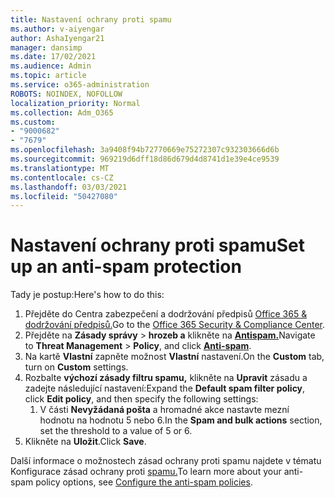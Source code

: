 ```yaml
---
title: Nastavení ochrany proti spamu
ms.author: v-aiyengar
author: AshaIyengar21
manager: dansimp
ms.date: 17/02/2021
ms.audience: Admin
ms.topic: article
ms.service: o365-administration
ROBOTS: NOINDEX, NOFOLLOW
localization_priority: Normal
ms.collection: Adm_O365
ms.custom:
- "9000682"
- "7679"
ms.openlocfilehash: 3a9408f94b72770669e75272307c932303666d6b
ms.sourcegitcommit: 969219d6dff18d86d679d4d8741d1e39e4ce9539
ms.translationtype: MT
ms.contentlocale: cs-CZ
ms.lasthandoff: 03/03/2021
ms.locfileid: "50427080"
---
```

# <a name="set-up-an-anti-spam-protection"></a><span data-ttu-id="7f65f-102">Nastavení ochrany proti spamu</span><span class="sxs-lookup"><span data-stu-id="7f65f-102">Set up an anti-spam protection</span></span>

<span data-ttu-id="7f65f-103">Tady je postup:</span><span class="sxs-lookup"><span data-stu-id="7f65f-103">Here's how to do this:</span></span>

1. <span data-ttu-id="7f65f-104">Přejděte do Centra zabezpečení a dodržování předpisů [Office 365 & dodržování předpisů.](https://go.microsoft.com/fwlink/p/?linkid=2077143)</span><span class="sxs-lookup"><span data-stu-id="7f65f-104">Go to the [Office 365 Security & Compliance Center](https://go.microsoft.com/fwlink/p/?linkid=2077143).</span></span>
1. <span data-ttu-id="7f65f-105">Přejděte na **Zásady správy**  >  **hrozeb a** klikněte na **[Antispam.](https://go.microsoft.com/fwlink/p/?linkid=2077143)**</span><span class="sxs-lookup"><span data-stu-id="7f65f-105">Navigate to **Threat Management** > **Policy**, and click **[Anti-spam](https://go.microsoft.com/fwlink/p/?linkid=2077143)**.</span></span>
1. <span data-ttu-id="7f65f-106">Na kartě **Vlastní** zapněte možnost **Vlastní** nastavení.</span><span class="sxs-lookup"><span data-stu-id="7f65f-106">On the **Custom** tab, turn on **Custom** settings.</span></span>
1. <span data-ttu-id="7f65f-107">Rozbalte **výchozí zásady filtru spamu,** klikněte na **Upravit** zásadu a zadejte následující nastavení:</span><span class="sxs-lookup"><span data-stu-id="7f65f-107">Expand the **Default spam filter policy**,  click **Edit policy**, and then specify the following settings:</span></span>
    1. <span data-ttu-id="7f65f-108">V části **Nevyžádaná pošta** a hromadné akce nastavte mezní hodnotu na hodnotu 5 nebo 6.</span><span class="sxs-lookup"><span data-stu-id="7f65f-108">In the **Spam and bulk actions** section, set the threshold to a value of 5 or 6.</span></span>
1. <span data-ttu-id="7f65f-109">Klikněte na **Uložit**.</span><span class="sxs-lookup"><span data-stu-id="7f65f-109">Click **Save**.</span></span>

<span data-ttu-id="7f65f-110">Další informace o možnostech zásad ochrany proti spamu najdete v tématu Konfigurace zásad ochrany proti [spamu.](https://go.microsoft.com/fwlink/?linkid=2092051)</span><span class="sxs-lookup"><span data-stu-id="7f65f-110">To learn more about your anti-spam policy options, see [Configure the anti-spam policies](https://go.microsoft.com/fwlink/?linkid=2092051).</span></span>
